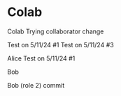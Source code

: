 # Colab
Colab
Trying collaborator change

Test on 5/11/24 #1
Test on 5/11/24 #3

Alice 
Test on 5/11/24 #1

Bob

Bob (role 2) commit 